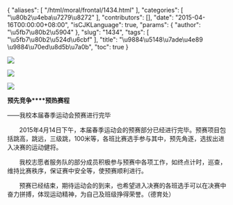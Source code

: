 {
    "aliases": [
        "/html/moral/frontal/1434.html"
    ],
    "categories": [
        "\u80b2\u4eba\u7279\u8272"
    ],
    "contributors": [],
    "date": "2015-04-16T00:00:00+08:00",
    "isCJKLanguage": true,
    "params": {
        "author": "\u5fb7\u80b2\u5904"
    },
    "slug": "1434",
    "tags": [
        "\u5fb7\u80b2\u524d\u6cbf"
    ],
    "title": "\u9884\u5148\u7ade\u4e89 \u9884\u70ed\u8d5b\u7a0b",
    "toc": true
}

![](https://cdn.tfls.online/mirror/full/941f7236d1f22f3810d7fda0c018a555a5f2e20b.jpg)




![](https://cdn.tfls.online/mirror/full/0ce4370a35271a0a9b04d1d55543be7edd7ccdde.jpg)




![](https://cdn.tfls.online/mirror/full/35e31ae22a71092f4c5c157aa595a217fbcdcfcb.jpg)




  





**预先竞争****预热赛程**




——我校本届春季运动会预赛进行完毕  

        2015年4月14日下午，本届春季运动会的预赛部分已经进行完毕。预赛项目包括跳高，跳远，三级跳，100米等，各班比赛选手参与其中，预先角逐，选拔出进入决赛的运动健将。  

        我校志愿者服务队的部分成员积极参与预赛中各项工作，如终点计时，巡查，维持比赛秩序，保证赛中安全等，使预赛顺利进行。  

        预赛已经结束，期待运动会的到来，也希望进入决赛的各班选手可以在决赛中奋力拼搏，体现运动精神，为自己及班级挣得荣誉。（德育处）




  



